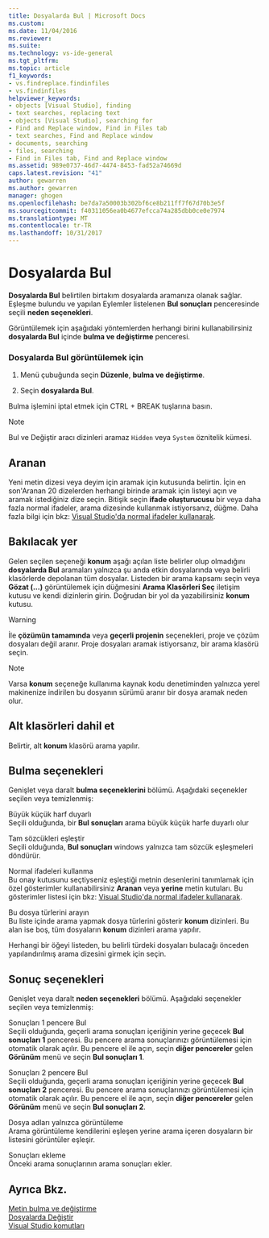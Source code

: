 ```yaml
---
title: Dosyalarda Bul | Microsoft Docs
ms.custom: 
ms.date: 11/04/2016
ms.reviewer: 
ms.suite: 
ms.technology: vs-ide-general
ms.tgt_pltfrm: 
ms.topic: article
f1_keywords:
- vs.findreplace.findinfiles
- vs.findinfiles
helpviewer_keywords:
- objects [Visual Studio], finding
- text searches, replacing text
- objects [Visual Studio], searching for
- Find and Replace window, Find in Files tab
- text searches, Find and Replace window
- documents, searching
- files, searching
- Find in Files tab, Find and Replace window
ms.assetid: 989e0737-46d7-4474-8453-fad52a74669d
caps.latest.revision: "41"
author: gewarren
ms.author: gewarren
manager: ghogen
ms.openlocfilehash: be7da7a50003b302bf6ce8b211ff7f67d70b3e5f
ms.sourcegitcommit: f40311056ea0b4677efcca74a285dbb0ce0e7974
ms.translationtype: MT
ms.contentlocale: tr-TR
ms.lasthandoff: 10/31/2017
---
```

# <a name="find-in-files"></a>Dosyalarda Bul
**Dosyalarda Bul** belirtilen birtakım dosyalarda aramanıza olanak sağlar. Eşleşme bulundu ve yapılan Eylemler listelenen **Bul sonuçları** penceresinde seçili **neden seçenekleri**.  
  
 Görüntülemek için aşağıdaki yöntemlerden herhangi birini kullanabilirsiniz **dosyalarda Bul** içinde **bulma ve değiştirme** penceresi.  
  
### <a name="to-display-find-in-files"></a>Dosyalarda Bul görüntülemek için  
  
1.  Menü çubuğunda seçin **Düzenle**, **bulma ve değiştirme**.  
  
2.  Seçin **dosyalarda Bul**.  
  
 Bulma işlemini iptal etmek için CTRL + BREAK tuşlarına basın.  
  
> [!NOTE]
>  Bul ve Değiştir aracı dizinleri aramaz `Hidden` veya `System` öznitelik kümesi.  
  
## <a name="find-what"></a>Aranan  
 Yeni metin dizesi veya deyim için aramak için kutusunda belirtin. İçin en son'Aranan 20 dizelerden herhangi birinde aramak için listeyi açın ve aramak istediğiniz dize seçin. Bitişik seçin **ifade oluşturucusu** bir veya daha fazla normal ifadeler, arama dizesinde kullanmak istiyorsanız, düğme. Daha fazla bilgi için bkz: [Visual Studio'da normal ifadeler kullanarak](../ide/using-regular-expressions-in-visual-studio.md).  
  
## <a name="look-in"></a>Bakılacak yer  
 Gelen seçilen seçeneği **konum** aşağı açılan liste belirler olup olmadığını **dosyalarda Bul** aramaları yalnızca şu anda etkin dosyalarında veya belirli klasörlerde depolanan tüm dosyalar. Listeden bir arama kapsamı seçin veya **Gözat (...)**  görüntülemek için düğmesini **Arama Klasörleri Seç** iletişim kutusu ve kendi dizinlerin girin. Doğrudan bir yol da yazabilirsiniz **konum** kutusu.  
  
> [!WARNING]
>  İle **çözümün tamamında** veya **geçerli projenin** seçenekleri, proje ve çözüm dosyaları değil aranır. Proje dosyaları aramak istiyorsanız, bir arama klasörü seçin.  
  
> [!NOTE]
>  Varsa **konum** seçeneğe kullanıma kaynak kodu denetiminden yalnızca yerel makinenize indirilen bu dosyanın sürümü aranır bir dosya aramak neden olur.  
  
## <a name="include-subfolders"></a>Alt klasörleri dahil et  
 Belirtir, alt **konum** klasörü arama yapılır.  
  
## <a name="find-options"></a>Bulma seçenekleri  
 Genişlet veya daralt **bulma seçeneklerini** bölümü. Aşağıdaki seçenekler seçilen veya temizlenmiş:  
  
 Büyük küçük harf duyarlı  
 Seçili olduğunda, bir **Bul sonuçları** arama büyük küçük harfe duyarlı olur  
  
 Tam sözcükleri eşleştir  
 Seçili olduğunda, **Bul sonuçları** windows yalnızca tam sözcük eşleşmeleri döndürür.  
  
 Normal ifadeleri kullanma  
 Bu onay kutusunu seçtiyseniz eşleştiği metnin desenlerini tanımlamak için özel gösterimler kullanabilirsiniz **Aranan** veya **yerine** metin kutuları. Bu gösterimler listesi için bkz: [Visual Studio'da normal ifadeler kullanarak](../ide/using-regular-expressions-in-visual-studio.md).  
  
 Bu dosya türlerini arayın  
 Bu liste içinde arama yapmak dosya türlerini gösterir **konum** dizinleri. Bu alan ise boş, tüm dosyaların **konum** dizinleri arama yapılır.  
  
 Herhangi bir öğeyi listeden, bu belirli türdeki dosyaları bulacağı önceden yapılandırılmış arama dizesini girmek için seçin.  
  
## <a name="result-options"></a>Sonuç seçenekleri  
 Genişlet veya daralt **neden seçenekleri** bölümü. Aşağıdaki seçenekler seçilen veya temizlenmiş:  
  
 Sonuçları 1 pencere Bul  
 Seçili olduğunda, geçerli arama sonuçları içeriğinin yerine geçecek **Bul sonuçları 1** penceresi. Bu pencere arama sonuçlarınızı görüntülemesi için otomatik olarak açılır. Bu pencere el ile açın, seçin **diğer pencereler** gelen **Görünüm** menü ve seçin **Bul sonuçları 1**.  
  
 Sonuçları 2 pencere Bul  
 Seçili olduğunda, geçerli arama sonuçları içeriğinin yerine geçecek **Bul sonuçları 2** penceresi. Bu pencere arama sonuçlarınızı görüntülemesi için otomatik olarak açılır. Bu pencere el ile açın, seçin **diğer pencereler** gelen **Görünüm** menü ve seçin **Bul sonuçları 2**.  
  
 Dosya adları yalnızca görüntüleme  
 Arama görüntüleme kendilerini eşleşen yerine arama içeren dosyaların bir listesini görüntüler eşleşir.  
  
 Sonuçları ekleme  
 Önceki arama sonuçlarının arama sonuçları ekler.  
  
## <a name="see-also"></a>Ayrıca Bkz.  
 [Metin bulma ve değiştirme](../ide/finding-and-replacing-text.md)   
 [Dosyalarda Değiştir](../ide/replace-in-files.md)   
 [Visual Studio komutları](../ide/reference/visual-studio-commands.md)